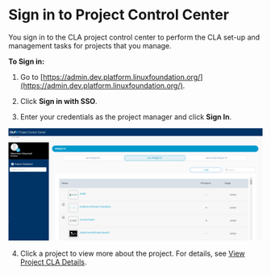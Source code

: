 # Sign in to Project Control Center

You sign in to the CLA project control center to perform the CLA set-up and management tasks for projects that you manage.

**To Sign in:**

1. Go to [https://admin.dev.platform.linuxfoundation.org/](https://admin.dev.platform.linuxfoundation.org/).

2. Click **Sign in with SSO**.

3. Enter your credentials as the project manager and click **Sign In**.

![Project Control Center](../../.gitbook/assets/project-control-center.png)

4. Click a project to view more about the project. For details, see [View Project CLA Details](view-cla-details.md).

